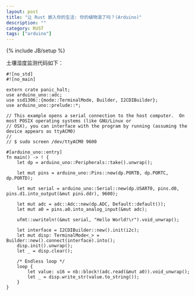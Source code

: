 ```yaml
---
layout: post
title: "让 Rust 嵌入你的生活: 你的植物渴了吗？(Arduino)"
description: ""
category: RUST
tags: ["arduino"]
---
```

{% include JB/setup %}


土壤湿度监测代码如下：


    #![no_std]
    #![no_main]
    
    extern crate panic_halt;
    use arduino_uno::adc;
    use ssd1306::{mode::TerminalMode, Builder, I2CDIBuilder};
    use arduino_uno::prelude::*;
    
    // This example opens a serial connection to the host computer.  On most POSIX operating systems (like GNU/Linux or
    // OSX), you can interface with the program by running (assuming the device appears as ttyACM0)
    //
    // $ sudo screen /dev/ttyACM0 9600
    
    #[arduino_uno::entry]
    fn main() -> ! {
        let dp = arduino_uno::Peripherals::take().unwrap();
    
        let mut pins = arduino_uno::Pins::new(dp.PORTB, dp.PORTC, dp.PORTD);
    
        let mut serial = arduino_uno::Serial::new(dp.USART0, pins.d0, pins.d1.into_output(&mut pins.ddr), 9600);
    
        let mut adc = adc::Adc::new(dp.ADC, Default::default());
        let mut a0 = pins.a0.into_analog_input(&mut adc);
    
        ufmt::uwriteln!(&mut serial, "Hello World!\r").void_unwrap();

        let interface = I2CDIBuilder::new().init(i2c);
        let mut disp: TerminalMode<_> = Builder::new().connect(interface).into();
        disp.init().unwrap();
        let _ = disp.clear();

        /* Endless loop */
        loop {
            let value: u16 = nb::block!(adc.read(&mut a0)).void_unwrap();
            let _ = disp.write_str(value.to_string());
        }
    }
